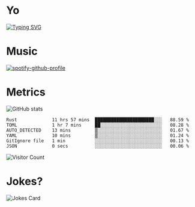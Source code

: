 # Yo

[![Typing SVG](https://readme-typing-svg.herokuapp.com?center=true&lines=Hel++l+o+wo+o+++r+l+++++++++d;Rust;Substrate;Dust;Guts)](https://git.io/typing-svg)

# Music

[![spotify-github-profile](https://spotify-github-profile.vercel.app/api/view?uid=na5blcw6x0jzl3k1m6uxyyk3y&cover_image=true&theme=default&bar_color=276524&bar_color_cover=true)](https://github.com/kittinan/spotify-github-profile)

# Metrics

![GitHub stats](https://github-readme-stats.vercel.app/api?username=AwesomeIbex&count_private=true&show_icons=true&theme=cobalt)

<!--START_SECTION:waka-->

```text
Rust             11 hrs 57 mins  ██████████████████████░░░   88.59 %
TOML             1 hr 7 mins     ██░░░░░░░░░░░░░░░░░░░░░░░   08.28 %
AUTO_DETECTED    13 mins         ▒░░░░░░░░░░░░░░░░░░░░░░░░   01.67 %
YAML             10 mins         ▒░░░░░░░░░░░░░░░░░░░░░░░░   01.24 %
GitIgnore file   1 min           ░░░░░░░░░░░░░░░░░░░░░░░░░   00.13 %
JSON             0 secs          ░░░░░░░░░░░░░░░░░░░░░░░░░   00.06 %
```

<!--END_SECTION:waka-->

![Visitor Count](https://profile-counter.glitch.me/AwesomeIbex/count.svg)

# Jokes?

![Jokes Card](https://readme-jokes.vercel.app/api)

